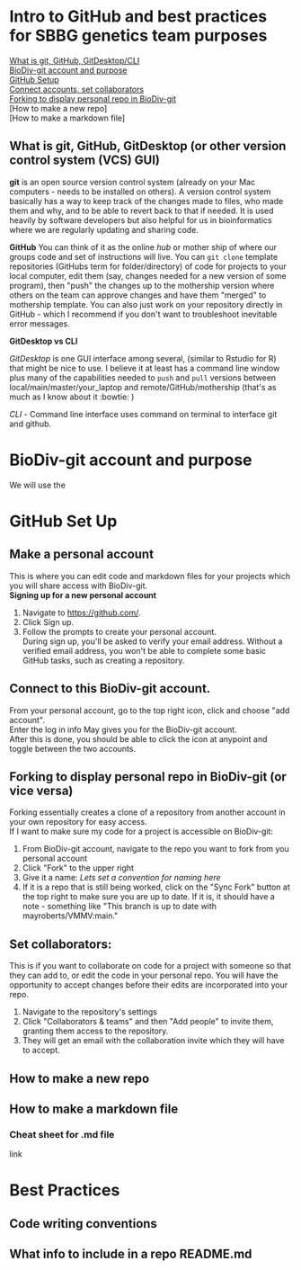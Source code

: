 # Intro to GitHub and best practices for SBBG genetics team purposes
[What is git, GitHub, GitDesktop/CLI](#what-is-git-github-gitdesktop-or-other-version-control-system-vcs-gui)  
[BioDiv-git account and purpose](#biodiv-git-account-and-purpose)  
[GitHub Setup](#github-set-up)  
[Connect accounts, set collaborators](#connect-to-this-biodiv-git-account)  
[Forking to display personal repo in BioDiv-git](#forking-to-display-personal-repo-in-biodiv-git-or-vice-versa)  
[How to make a new repo]  
[How to make a markdown file]  


## What is git, GitHub, GitDesktop (or other version control system (VCS) GUI)

**git** is an open source version control system (already on your Mac computers - needs to be installed on others). A version control system basically has a way to keep track of the changes made to files, who made them and why, and to be able to revert back to that if needed. It is used heavily by software developers but also helpful for us in bioinformatics where we are regularly updating and sharing code. 

**GitHub** You can think of it as the online *hub* or mother ship of where our groups code and set of instructions will live. You can `git clone` template repositories (GitHubs term for folder/directory) of code for projects to your local computer, edit them (say, changes needed for a new version of some program), then "push" the changes up to the mothership version where others on the team can approve changes and have them "merged" to mothership template. You can also just work on your repository directly in GitHub - which I recommend if you don't want to troubleshoot inevitable error messages.

**GitDesktop vs CLI**

*GitDesktop* is one GUI interface among several, (similar to Rstudio for R) that might be nice to use. I believe it at least has a command line window plus many of the capabilities needed to `push` and `pull` versions between local/main/master/your_laptop and remote/GitHub/mothership (that's as much as I know about it :bowtie: )  

*CLI* - Command line interface uses command on terminal to interface git and github. 

# BioDiv-git account and purpose
We will use the 

# GitHub Set Up 
## Make a personal account 
This is where you can edit code and markdown files for your projects which you will share access with BioDiv-git.   
**Signing up for a new personal account**   
1) Navigate to https://github.com/.  
2) Click Sign up.  
3) Follow the prompts to create your personal account.  
During sign up, you'll be asked to verify your email address. Without a verified email address, you won't be able to complete some basic GitHub tasks, such as creating a repository.  

## Connect to this BioDiv-git account. 
From your personal account, go to the top right icon, click and choose "add account".  
Enter the log in info May gives you for the BioDiv-git account.  
After this is done, you should be able to click the icon at anypoint and toggle between the two accounts.

## Forking to display personal repo in BioDiv-git (or vice versa)
Forking essentially creates a clone of a repository from another account in your own repository for easy access.  
If I want to make sure my code for a project is accessible on BioDiv-git:  
1) From BioDiv-git account, navigate to the repo you want to fork from you personal account  
2) Click "Fork" to the upper right  
3) Give it a name: *Lets set a convention for naming here*  
4) If it is a repo that is still being worked, click on the "Sync Fork" button at the top right to make sure you are up to date. If it is, it should have a note - something like "This branch is up to date with mayroberts/VMMV:main."

## Set collaborators:
This is if you want to collaborate on code for a project with someone so that they can add to, or edit the code in your personal repo. You will have the opportunity to accept changes before their edits are incorporated into your repo.  
1) Navigate to the repository's settings  
2) Click "Collaborators & teams" and then "Add people" to invite them, granting them access to the repository.  
3) They will get an email with the collaboration invite which they will have to accept.

## How to make a new repo

## How to make a markdown file

### Cheat sheet for .md file

link

##

# Best Practices
## Code writing conventions
## What info to include in a repo README.md
